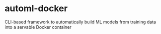 # automl-docker
CLI-based framework to automatically build ML models from training data into a servable Docker container
